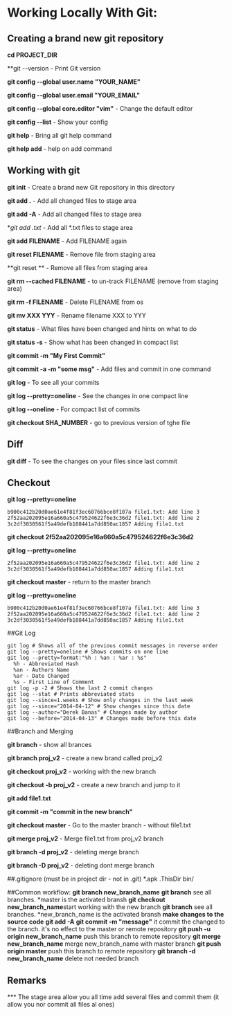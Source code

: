 # Working Locally With Git:

## Creating a brand new git repository

**cd  PROJECT_DIR**

**git --version - Print Git version

**git config --global user.name "YOUR_NAME"**

**git config --global user.email "YOUR_EMAIL"**

**git config --global core.editor "vim"** - Change the default editor

**git config --list** - Show your config

**git help** - Bring all git help command

**git help add** - help on add command



## Working with git

**git init** - Create a brand new Git repository in this directory

**git add .** - Add all changed files to stage area

**git add -A** - Add all changed files to stage area

**git add *.txt** - Add all *.txt files to stage area

**git add FILENAME** - Add FILENAME again

**git reset FILENAME** - Remove file from staging area

**git reset ** - Remove all files from staging area

**git rm --cached FILENAME** - to un-track FILENAME (remove from staging area)

**git rm -f FILENAME** - Delete FILENAME from os

**git mv XXX YYY** - Rename filename XXX to YYY

**git status** - What files have been changed and hints on what to do

**git status -s** - Show what has been changed in compact list

**git commit -m "My First Commit"**

**git commit -a -m "some msg"** - Add files and commit in one command

**git log** - To see all your commits

**git log --pretty=oneline** - See the changes in one compact line

**git log --oneline** - For compact list of commits

**git checkout SHA_NUMBER** - go to previous version of tghe file



## Diff

**git diff** - To see the changes on your files since last commit



## Checkout

**git log --pretty=oneline**
```
b900c412b20d0ae61e4f81f3ec60766bce8f107a file1.txt: Add line 3
2f52aa202095e16a660a5c479524622f6e3c36d2 file1.txt: Add line 2
3c2df3030561f5a49defb108441a7dd850ac1857 Adding file1.txt
```

**git checkout 2f52aa202095e16a660a5c479524622f6e3c36d2**

**git log --pretty=oneline**
```
2f52aa202095e16a660a5c479524622f6e3c36d2 file1.txt: Add line 2
3c2df3030561f5a49defb108441a7dd850ac1857 Adding file1.txt
```

**git checkout master** - return to the master branch

**git log --pretty=oneline**
```
b900c412b20d0ae61e4f81f3ec60766bce8f107a file1.txt: Add line 3
2f52aa202095e16a660a5c479524622f6e3c36d2 file1.txt: Add line 2
3c2df3030561f5a49defb108441a7dd850ac1857 Adding file1.txt
```


##Git Log
```
git log # Shows all of the previous commit messages in reverse order
git log --pretty=oneline # Shows commits on one line
git log --pretty=format:"%h : %an : %ar : %s"
  %h - Abbreviated Hash
  %an - Authors Name
  %ar - Date Changed
  %s - First Line of Comment
git log -p -2 # Shows the last 2 commit changes
git log --stat # Prints abbreviated stats
git log --since=1.weeks # Show only changes in the last week
git log --since="2014-04-12" # Show changes since this date
git log --author="Derek Banas" # Changes made by author
git log --before="2014-04-13" # Changes made before this date

```


##Branch and Merging

**git branch** - show all brances

**git branch proj_v2** - create a new brand called proj_v2

**git checkout proj_v2** - working with the new branch

**git checkout -b proj_v2** - create a new branch and jump to it

**git add file1.txt**

**git commit -m "commit in the new branch"**

**git checkout master** - Go to the master branch - without file1.txt

**git merge proj_v2** - Merge file1.txt from proj_v2 branch

**git branch -d proj_v2** - deleting merge  branch

**git branch -D proj_v2** - deleting dont merge  branch


##.gitignore  (must be in project dir - not in .git)
*.apk
.ThisDir
bin/


##Common workflow:
**git branch new_branch_name** 
**git branch** see all branches. *master is the activated bransh
**git checkout new_branch_name**start working with the new branch 
**git branch** see all branches. *new_branch_name is the activated bransh
**make changes to the source code**
**git add -A**
**git commit -m "message"** it commit the changed to the branch. it's no effect to the master or remote repository
**git push -u origin new_branch_name** push this branch to remote repository
**git merge new_branch_name** merge new_branch_name with master branch
**git push origin master** push this branch to remote repository
**git branch -d new_branch_name** delete not needed branch



## Remarks
*** The stage area allow you all time add several files and commit them (it allow
you nor commit all files al ones)

